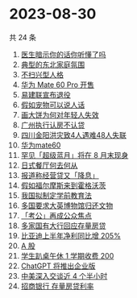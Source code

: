 # 2023-08-30

共 24 条

<!-- BEGIN -->
<!-- 最后更新时间 Wed Aug 30 2023 22:06:09 GMT+0800 (China Standard Time) -->

1. [医生暗示你的话你听懂了吗](https://www.zhihu.com/search?q=%E5%8C%BB%E7%94%9F%E6%9A%97%E7%A4%BA%E4%BD%A0%E7%9A%84%E8%AF%9D%E4%BD%A0%E5%90%AC%E6%87%82%E4%BA%86%E5%90%97)
1. [典型的东北家庭氛围](https://www.zhihu.com/search?q=%E5%85%B8%E5%9E%8B%E7%9A%84%E4%B8%9C%E5%8C%97%E5%AE%B6%E5%BA%AD%E6%B0%9B%E5%9B%B4)
1. [不扫兴型人格](https://www.zhihu.com/search?q=%E4%B8%8D%E6%89%AB%E5%85%B4%E5%9E%8B%E4%BA%BA%E6%A0%BC)
1. [华为 Mate 60 Pro 开售](https://www.zhihu.com/search?q=%E5%8D%8E%E4%B8%BA%20Mate%2060%20Pro%20%E5%BC%80%E5%94%AE)
1. [易建联宣布退役](https://www.zhihu.com/search?q=%E6%98%93%E5%BB%BA%E8%81%94%E5%AE%A3%E5%B8%83%E9%80%80%E5%BD%B9)
1. [假如宠物可以说人话](https://www.zhihu.com/search?q=%E5%81%87%E5%A6%82%E5%AE%A0%E7%89%A9%E5%8F%AF%E4%BB%A5%E8%AF%B4%E4%BA%BA%E8%AF%9D)
1. [画大饼为何对年轻人失效](https://www.zhihu.com/search?q=%E7%94%BB%E5%A4%A7%E9%A5%BC%E4%B8%BA%E4%BD%95%E5%AF%B9%E5%B9%B4%E8%BD%BB%E4%BA%BA%E5%A4%B1%E6%95%88)
1. [广州执行认房不认贷](https://www.zhihu.com/search?q=%E5%B9%BF%E5%B7%9E%E6%89%A7%E8%A1%8C%E8%AE%A4%E6%88%BF%E4%B8%8D%E8%AE%A4%E8%B4%B7)
1. [四川金阳洪灾致4人遇难48人失联](https://www.zhihu.com/search?q=%E5%9B%9B%E5%B7%9D%E9%87%91%E9%98%B3%E6%B4%AA%E7%81%BE%E8%87%B44%E4%BA%BA%E9%81%87%E9%9A%BE48%E4%BA%BA%E5%A4%B1%E8%81%94)
1. [华为mate60](https://www.zhihu.com/search?q=%E5%8D%8E%E4%B8%BAmate60)
1. [罕见「超级蓝月」将在 8 月末现身](https://www.zhihu.com/search?q=%E7%BD%95%E8%A7%81%E3%80%8C%E8%B6%85%E7%BA%A7%E8%93%9D%E6%9C%88%E3%80%8D%E5%B0%86%E5%9C%A8%208%20%E6%9C%88%E6%9C%AB%E7%8E%B0%E8%BA%AB)
1. [日式餐厅何去何从](https://www.zhihu.com/search?q=%E6%97%A5%E5%BC%8F%E9%A4%90%E5%8E%85%E4%BD%95%E5%8E%BB%E4%BD%95%E4%BB%8E)
1. [报道称经营贷又「降息」](https://www.zhihu.com/search?q=%E6%8A%A5%E9%81%93%E7%A7%B0%E7%BB%8F%E8%90%A5%E8%B4%B7%E5%8F%88%E3%80%8C%E9%99%8D%E6%81%AF%E3%80%8D)
1. [假如福尔摩斯来到霍格沃茨](https://www.zhihu.com/search?q=%E5%81%87%E5%A6%82%E7%A6%8F%E5%B0%94%E6%91%A9%E6%96%AF%E6%9D%A5%E5%88%B0%E9%9C%8D%E6%A0%BC%E6%B2%83%E8%8C%A8)
1. [我国拟制定学前教育法](https://www.zhihu.com/search?q=%E6%88%91%E5%9B%BD%E6%8B%9F%E5%88%B6%E5%AE%9A%E5%AD%A6%E5%89%8D%E6%95%99%E8%82%B2%E6%B3%95)
1. [多国要求大英博物馆归还文物](https://www.zhihu.com/search?q=%E5%A4%9A%E5%9B%BD%E8%A6%81%E6%B1%82%E5%A4%A7%E8%8B%B1%E5%8D%9A%E7%89%A9%E9%A6%86%E5%BD%92%E8%BF%98%E6%96%87%E7%89%A9)
1. [「考公」再成公众焦点](https://www.zhihu.com/search?q=%E3%80%8C%E8%80%83%E5%85%AC%E3%80%8D%E5%86%8D%E6%88%90%E5%85%AC%E4%BC%97%E7%84%A6%E7%82%B9)
1. [多家国有大行回应存量房贷](https://www.zhihu.com/search?q=%E5%A4%9A%E5%AE%B6%E5%9B%BD%E6%9C%89%E5%A4%A7%E8%A1%8C%E5%9B%9E%E5%BA%94%E5%AD%98%E9%87%8F%E6%88%BF%E8%B4%B7)
1. [比亚迪上半年净利同比增 205%](https://www.zhihu.com/search?q=%E6%AF%94%E4%BA%9A%E8%BF%AA%E4%B8%8A%E5%8D%8A%E5%B9%B4%E5%87%80%E5%88%A9%E5%90%8C%E6%AF%94%E5%A2%9E%20205%25)
1. [A 股](https://www.zhihu.com/search?q=A%20%E8%82%A1)
1. [学生趴桌午休 1 学期收费 200](https://www.zhihu.com/search?q=%E5%AD%A6%E7%94%9F%E8%B6%B4%E6%A1%8C%E5%8D%88%E4%BC%91%201%20%E5%AD%A6%E6%9C%9F%E6%94%B6%E8%B4%B9%20200)
1. [ChatGPT 将推出企业版](https://www.zhihu.com/search?q=ChatGPT%20%E5%B0%86%E6%8E%A8%E5%87%BA%E4%BC%81%E4%B8%9A%E7%89%88)
1. [中美深入交谈近 4 个半小时](https://www.zhihu.com/search?q=%E4%B8%AD%E7%BE%8E%E6%B7%B1%E5%85%A5%E4%BA%A4%E8%B0%88%E8%BF%91%204%20%E4%B8%AA%E5%8D%8A%E5%B0%8F%E6%97%B6)
1. [招商银行 存量房贷利率](https://www.zhihu.com/search?q=%E6%8B%9B%E5%95%86%E9%93%B6%E8%A1%8C%20%E5%AD%98%E9%87%8F%E6%88%BF%E8%B4%B7%E5%88%A9%E7%8E%87)

<!-- END -->
